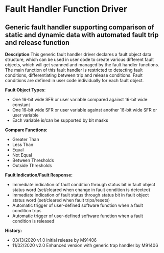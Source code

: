 # Fault Handler Function Driver
## Generic fault handler supporting comparison of static and dynamic data with automated fault trip and release function

**Description**
This generic fault handler driver declares a fault object data structure, which can be used in user code to create various different fault objects, which will get scanned and managed by the fault handler functions.
The main function of this fault handler is restricted to detecting fault conditions, differentiating between trip and release conditions. Fault conditions are defined in user code individually for each fault object.

**Fault Object Types:**

* One 16-bit wide SFR or user variable compared against 16-bit wide constant
* One 16-bit wide SFR or user variable against another 16-bit wide SFR or user variable 
* Each variable is/can be supported by bit masks

**Compare Functions:**

* Greater Than
* Less Than
* Equal
* Not Equal
* Between Thresholds
* Outside Thresholds

**Fault Indication/Fault Response:**

* Immediate indication of fault condition through status bit in fault object status word (set/cleared when change in fault condition is detected)
* Immediate indication of fault status through status bit in fault object status word (set/cleared when fault trips/resets)
* Automatic trigger of user-defined software function when a fault condition trips
* Automatic trigger of user-defined software function when a fault condition is released

**History:**
* 03/13/2020 v1.0 Initial release by M91406
* 11/02/2020 v2.0 Enhanced version with generic trap handler by M91406


